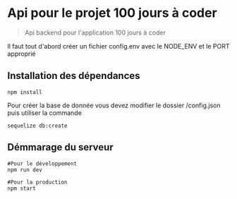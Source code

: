 # Api pour le projet 100 jours à coder

> Api backend pour l'application 100 jours à coder

Il faut tout d'abord créer un fichier config.env avec le NODE_ENV et le PORT approprié

## Installation des dépendances

```
npm install

```

Pour créer la base de donnée vous devez modifier le dossier /config.json puis utiliser la commande

```
sequelize db:create
```

## Démmarage du serveur

```
#Pour le développement
npm run dev

#Pour la production
npm start
```
